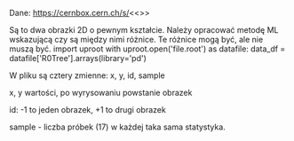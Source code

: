 Dane:
https://cernbox.cern.ch/s/<<<id>>>
 
Są to dwa obrazki 2D o pewnym kształcie. Należy opracować metodę ML wskazującą czy są między nimi różnice. Te różnice mogą być, ale nie muszą być.
import uproot
with uproot.open('file.root') as datafile:
data_df = datafile['R0Tree'].arrays(library='pd')

W pliku są cztery zmienne: x, y, id, sample
 
x, y wartości, po wyrysowaniu powstanie obrazek
 
id:  -1 to jeden obrazek, +1 to drugi obrazek
 
sample - liczba próbek (17) w każdej taka sama statystyka.
